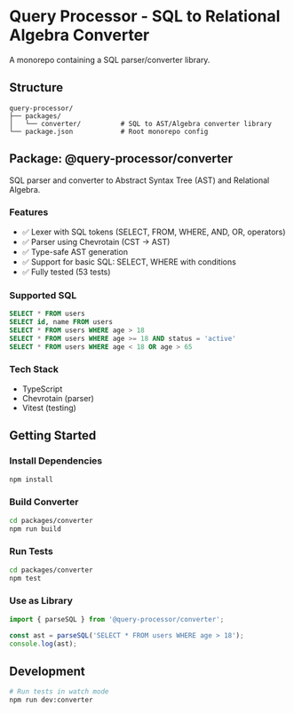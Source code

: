 # Query Processor - SQL to Relational Algebra Converter

A monorepo containing a SQL parser/converter library.

## Structure

```
query-processor/
├── packages/
│   └── converter/          # SQL to AST/Algebra converter library
└── package.json            # Root monorepo config
```

## Package: @query-processor/converter

SQL parser and converter to Abstract Syntax Tree (AST) and Relational Algebra.

### Features
- ✅ Lexer with SQL tokens (SELECT, FROM, WHERE, AND, OR, operators)
- ✅ Parser using Chevrotain (CST → AST)
- ✅ Type-safe AST generation
- ✅ Support for basic SQL: SELECT, WHERE with conditions
- ✅ Fully tested (53 tests)

### Supported SQL

```sql
SELECT * FROM users
SELECT id, name FROM users
SELECT * FROM users WHERE age > 18
SELECT * FROM users WHERE age >= 18 AND status = 'active'
SELECT * FROM users WHERE age < 18 OR age > 65
```

### Tech Stack
- TypeScript
- Chevrotain (parser)
- Vitest (testing)

## Getting Started

### Install Dependencies

```bash
npm install
```

### Build Converter

```bash
cd packages/converter
npm run build
```

### Run Tests

```bash
cd packages/converter
npm test
```

### Use as Library

```typescript
import { parseSQL } from '@query-processor/converter';

const ast = parseSQL('SELECT * FROM users WHERE age > 18');
console.log(ast);
```

## Development

```bash
# Run tests in watch mode
npm run dev:converter
```
